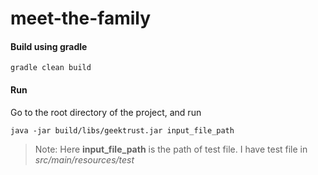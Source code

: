 # meet-the-family


#### Build using gradle
```gradle clean build```

#### Run
Go to the root directory of the project, and run

```java -jar build/libs/geektrust.jar input_file_path```

>Note: Here **input_file_path** is the path of test file. I have test file in *src/main/resources/test*
